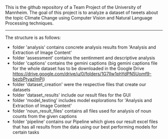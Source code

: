 This is the github repository of a Team Project of the University of Mannheim.
The goal of this project is to analyze a dataset of tweets about the topic Climate Change using Computer Vision and Natural Language Processing techniques.
___________________________________________________________________________________________________________________________________________________________
The structure is as follows:
- folder 'analysis' contains concrete analysis results from 'Analysis and Extraction of Image Content'
- folder 'assessment' contains the sentinment and descriptive analysis
- folder 'captions' contains the gemini captions (big gemini captions file for the whole dataset has to be downloaded in the Google Drive https://drive.google.com/drive/u/0/folders/1G7Ilw1phYdPN5Uomf9-bezbPtyazlmPj)
- folder 'dataset_creation' were the respective files that create our datasets
- folder 'dataset_results' include our result files for the GUI
- folder 'model_testing' includes model explorations for 'Analysis and Extraction of Image Content'
- folder 'noun_result_files' contains all files used for analysis of noun counts from the given captions 
- folder 'pipeline' contains our Pipeline which gives our result excel files that has all results from the data using our best performing models for certain tasks
